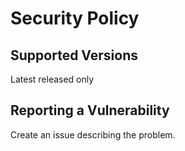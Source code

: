 # Security Policy

## Supported Versions

Latest released only

## Reporting a Vulnerability

Create an issue describing the problem.

